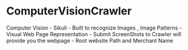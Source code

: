 # ComputerVisionCrawler
Computer Vision - Sikuli - Built to recognize Images , Image Patterns - Visual Web Page Representation - Submit ScreenShots to Crawler will provide you the webpage - Root website Path and Merchant Name
